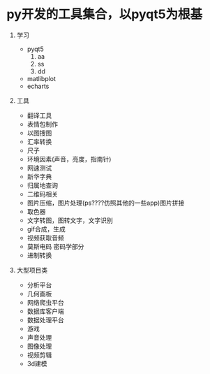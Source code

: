 # py开发的工具集合，以pyqt5为根基

1. 学习
    - pyqt5
        1. aa
        2. ss
        3. dd
    - matlibplot 
    - echarts

2. 工具
    
    - 翻译工具
    - 表情包制作
    - 以图搜图
    - 汇率转换
    - 尺子
    - 环境因素(声音，亮度，指南针) 
    - 网速测试
    - 新华字典
    - 归属地查询
    - 二维码相关
    - 图片压缩，图片处理(ps????仿照其他的一些app)图片拼接
    - 取色器
    - 文字转图，图转文字，文字识别
    - gif合成，生成
    - 视频获取音频
    - 莫斯电码 密码学部分
    - 进制转换

3. 大型项目类
    
    - 分析平台
    - 几何画板
    - 网络爬虫平台
    - 数据库客户端
    - 数据处理平台
    - 游戏
    - 声音处理
    - 图像处理
    - 视频剪辑
    - 3d建模